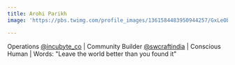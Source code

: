 ```yaml
---
title: Arohi Parikh
image: 'https://pbs.twimg.com/profile_images/1361584483950944257/GxLeOb2r_400x400.jpg'

---
```

Operations [@incubyte_co](https://twitter.com/incubyte_co) | Community Builder [@swcraftindia](https://twitter.com/swcraftindia) | Conscious Human | Words: "Leave the world better than you found it"